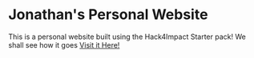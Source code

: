 # Jonathan's Personal Website
This is a personal website built using the Hack4Impact Starter pack!
We shall see how it goes
[Visit it Here!](https://jmdebarro.github.io)